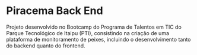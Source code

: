 # Piracema Back End

Projeto desenvolvido no Bootcamp do Programa de Talentos em TIC do Parque Tecnológico de Itaipu (PTI), consistindo na criação de uma plataforma de monitoramento de peixes, incluindo o desenvolvimento tanto do backend quanto do frontend.
